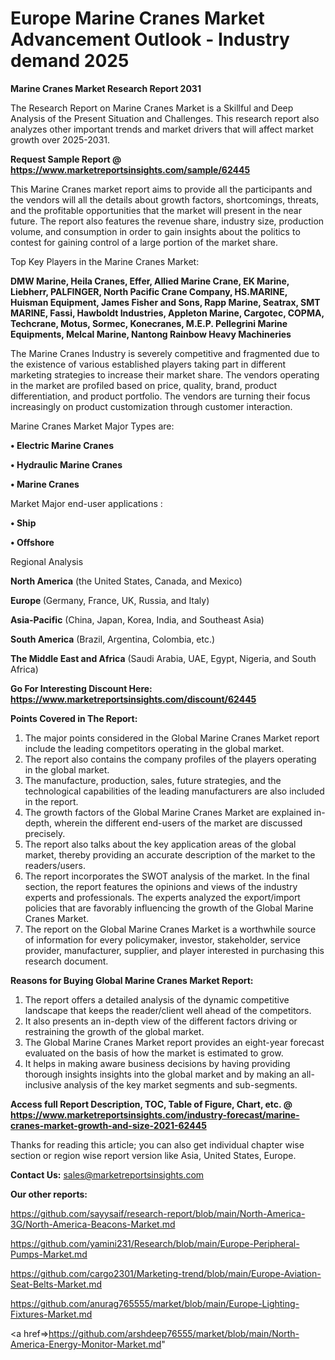 # Europe Marine Cranes Market Advancement Outlook - Industry demand 2025

<strong>Marine Cranes Market Research Report 2031</strong>

The Research Report on Marine Cranes Market is a Skillful and Deep Analysis of the Present Situation and Challenges. This research report also analyzes other important trends and market drivers that will affect market growth over 2025-2031.

<strong>Request Sample Report @ <a href=https://www.marketreportsinsights.com/sample/62445>https://www.marketreportsinsights.com/sample/62445</a></strong>

This Marine Cranes market report aims to provide all the participants and the vendors will all the details about growth factors, shortcomings, threats, and the profitable opportunities that the market will present in the near future. The report also features the revenue share, industry size, production volume, and consumption in order to gain insights about the politics to contest for gaining control of a large portion of the market share.

Top Key Players in the Marine Cranes Market:

<strong>DMW Marine, Heila Cranes, Effer, Allied Marine Crane, EK Marine, Liebherr, PALFINGER, North Pacific Crane Company, HS.MARINE, Huisman Equipment, James Fisher and Sons, Rapp Marine, Seatrax, SMT MARINE, Fassi, Hawboldt Industries, Appleton Marine, Cargotec, COPMA, Techcrane, Motus, Sormec, Konecranes, M.E.P. Pellegrini Marine Equipments, Melcal Marine, Nantong Rainbow Heavy Machineries</strong>

The Marine Cranes Industry is severely competitive and fragmented due to the existence of various established players taking part in different marketing strategies to increase their market share. The vendors operating in the market are profiled based on price, quality, brand, product differentiation, and product portfolio. The vendors are turning their focus increasingly on product customization through customer interaction.

Marine Cranes Market Major Types are:

<strong>• Electric Marine Cranes

• Hydraulic Marine Cranes

• Marine Cranes</strong>

Market Major end-user applications :

<strong>• Ship

• Offshore</strong>

Regional Analysis

</u><strong><b>North America</b></strong> (the United States, Canada, and Mexico)

<strong><b>Europe </b></strong>(Germany, France, UK, Russia, and Italy)

<strong><b>Asia-Pacific</b></strong> (China, Japan, Korea, India, and Southeast Asia)

<strong><b>South America</b></strong> (Brazil, Argentina, Colombia, etc.)

<strong><b>The Middle East and Africa</b></strong> (Saudi Arabia, UAE, Egypt, Nigeria, and South Africa)

<strong>Go For Interesting Discount Here: <a href=https://www.marketreportsinsights.com/discount/62445>https://www.marketreportsinsights.com/discount/62445</a></strong>

<strong>Points Covered in The Report:</strong>
<ol>
  <li>The major points considered in the Global Marine Cranes Market report include the leading competitors operating in the global market.</li>
  <li>The report also contains the company profiles of the players operating in the global market.</li>
  <li>The manufacture, production, sales, future strategies, and the technological capabilities of the leading manufacturers are also included in the report.</li>
  <li>The growth factors of the Global Marine Cranes Market are explained in-depth, wherein the different end-users of the market are discussed precisely.</li>
  <li>The report also talks about the key application areas of the global market, thereby providing an accurate description of the market to the readers/users.</li>
  <li>The report incorporates the SWOT analysis of the market. In the final section, the report features the opinions and views of the industry experts and professionals. The experts analyzed the export/import policies that are favorably influencing the growth of the Global Marine Cranes Market.</li>
  <li>The report on the Global Marine Cranes Market is a worthwhile source of information for every policymaker, investor, stakeholder, service provider, manufacturer, supplier, and player interested in purchasing this research document.</li>
</ol>
<strong>Reasons for Buying Global Marine Cranes Market Report:</strong>

<ol>
  <li>The report offers a detailed analysis of the dynamic competitive landscape that keeps the reader/client well ahead of the competitors.</li>
  <li>It also presents an in-depth view of the different factors driving or restraining the growth of the global market.</li>
  <li>The Global Marine Cranes Market report provides an eight-year forecast evaluated on the basis of how the market is estimated to grow.</li>
  <li>It helps in making aware business decisions by having providing thorough insights insights into the global market and by making an all-inclusive analysis of the key market segments and sub-segments.</li>
</ol>
<strong>Access full Report Description, TOC, Table of Figure, Chart, etc. @ <a href=https://www.marketreportsinsights.com/industry-forecast/marine-cranes-market-growth-and-size-2021-62445>https://www.marketreportsinsights.com/industry-forecast/marine-cranes-market-growth-and-size-2021-62445</a></strong>


Thanks for reading this article; you can also get individual chapter wise section or region wise report version like Asia, United States, Europe.

<strong>Contact Us:</strong>
sales@marketreportsinsights.com

<strong>Our other reports:</strong>

<a href=https://github.com/sayysaif/research-report/blob/main/North-America-3G/North-America-Beacons-Market.md>https://github.com/sayysaif/research-report/blob/main/North-America-3G/North-America-Beacons-Market.md</a>

<a href=https://github.com/yamini231/Research/blob/main/Europe-Peripheral-Pumps-Market.md>https://github.com/yamini231/Research/blob/main/Europe-Peripheral-Pumps-Market.md</a>

<a href=https://github.com/cargo2301/Marketing-trend/blob/main/Europe-Aviation-Seat-Belts-Market.md>https://github.com/cargo2301/Marketing-trend/blob/main/Europe-Aviation-Seat-Belts-Market.md</a>

<a href=https://github.com/anurag765555/market/blob/main/Europe-Lighting-Fixtures-Market.md>https://github.com/anurag765555/market/blob/main/Europe-Lighting-Fixtures-Market.md</a>

<a href=>https://github.com/arshdeep76555/market/blob/main/North-America-Energy-Monitor-Market.md</a>"
